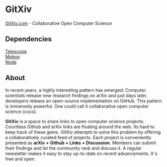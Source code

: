 # GitXiv
[GitXiv.com](https://gitxiv.com/) - Collaborative Open Computer Science 

## Dependencies
[Telescope](https://github.com/TelescopeJS/Telescope)  
[Meteor](https://github.com/meteor/meteor)  
[Node](https://github.com/nodejs/node)  

## About
In recent years, a highly interesting pattern has emerged: Computer scientists release new research findings on arXiv and just days later, developers release an open-source implementation on GitHub. This pattern is immensely powerful. One could call it collaborative open computer science (cocs).

**GitXiv** is a space to share links to open computer science projects. Countless Github and arXiv links are floating around the web. Its hard to keep track of these gems. GitXiv attempts to solve this problem by offering a collaboratively curated feed of projects. Each project is conveniently presented as **arXiv + Github + Links + Discussion**. Members can submit their findings and let the community rank and discuss it. A regular newsletter makes it easy to stay up-to-date on recent advancements. It´s free and open.
